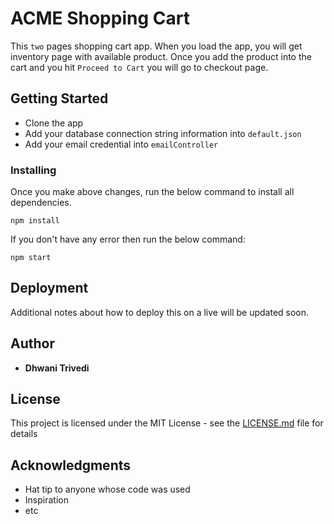 # ACME Shopping Cart

This `two` pages shopping cart app. When you load the app, you will get inventory page with available product. Once you add the product into the cart and you hit `Proceed to Cart` you will go to checkout page.

## Getting Started

- Clone the app 
- Add your database connection string information into `default.json`
- Add your email credential into `emailController`


### Installing
Once you make above changes, run the below command to install all dependencies.
```
npm install
```
If you don't have any error then run the below command:
```
npm start
```

## Deployment

Additional notes about how to deploy this on a live will be updated soon. 


## Author

* **Dhwani Trivedi** 


## License

This project is licensed under the MIT License - see the [LICENSE.md](LICENSE.md) file for details

## Acknowledgments

* Hat tip to anyone whose code was used
* Inspiration
* etc
